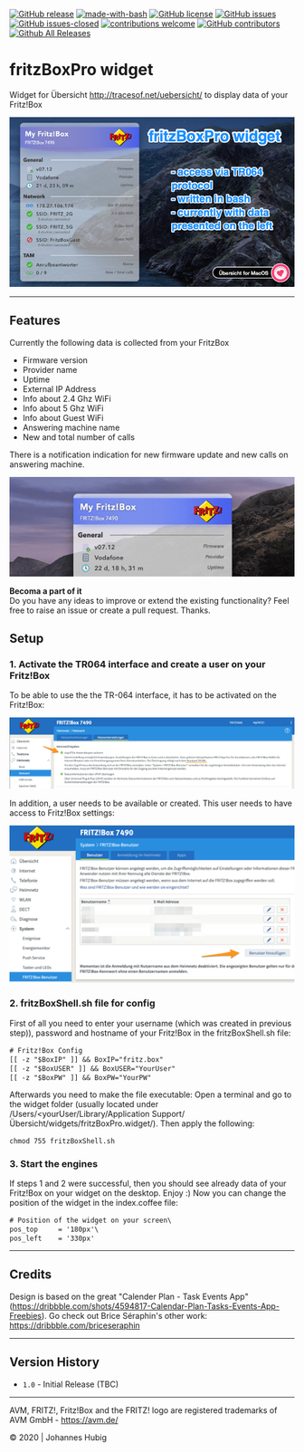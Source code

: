 [![GitHub release](https://img.shields.io/github/release/jhubig/uebersicht-widget-fritzBoxPro/all.svg?maxAge=1)](https://GitHub.com/jhubig/uebersicht-widget-fritzBoxPro/releases/)
[![made-with-bash](https://img.shields.io/badge/Made%20with-Bash-1f425f.svg)](https://www.gnu.org/software/bash/)
[![GitHub license](https://img.shields.io/github/license/jhubig/uebersicht-widget-fritzBoxPro.svg)](https://github.com/jhubig/uebersicht-widget-fritzBoxPro/blob/master/LICENSE)
[![GitHub issues](https://img.shields.io/github/issues/jhubig/uebersicht-widget-fritzBoxPro.svg)](https://GitHub.com/jhubig/uebersicht-widget-fritzBoxPro/issues/)
[![GitHub issues-closed](https://img.shields.io/github/issues-closed/jhubig/uebersicht-widget-fritzBoxPro.svg)](https://GitHub.com/jhubig/uebersicht-widget-fritzBoxPro/issues?q=is%3Aissue+is%3Aclosed)
[![contributions welcome](https://img.shields.io/badge/contributions-welcome-brightgreen.svg?style=flat)](https://github.com/jhubig/uebersicht-widget-fritzBoxPro/issues)
[![GitHub contributors](https://img.shields.io/github/contributors/jhubig/uebersicht-widget-fritzBoxPro.svg)](https://GitHub.com/jhubig/uebersicht-widget-fritzBoxPro/graphs/contributors/)
[![Github All Releases](https://img.shields.io/github/watchers/jhubig/uebersicht-widget-fritzBoxPro?style=social)](https://github.com/jhubig/uebersicht-widget-fritzBoxPro/watchers)

# fritzBoxPro widget
Widget for Übersicht http://tracesof.net/uebersicht/ to display data of your Fritz!Box

![banner.png](img/banner.png?raw=true "fritzBoxPro widget")

---

## Features

Currently the following data is collected from your FritzBox

- Firmware version
- Provider name
- Uptime
- External IP Address
- Info about 2.4 Ghz WiFi
- Info about 5 Ghz WiFi
- Info about Guest WiFi
- Answering machine name
- New and total number of calls

There is a notification indication for new firmware update and new calls on answering machine.

![NewUpdateAvailable.gif](img/NewUpdateAvailable.gif?raw=true "New Update Notification")

**Becoma a part of it**   
Do you have any ideas to improve or extend the existing functionality? Feel free to raise an issue or create a pull request. Thanks.


## Setup

### 1. Activate the TR064 interface and create a user on your Fritz!Box

To be able to use the the TR-064 interface, it has to be activated on the Fritz!Box:

![FritzBox_Activation_TR064.png](https://github.com/jhubig/uebersicht-widget-fritzBoxPro/blob/master/img/FritzBox_Activation_TR064.png?raw=true "FritzBox_Activation_TR064.png")

In addition, a user needs to be available or created. This user needs to have access to Fritz!Box settings:

![FritzBox_CreateUser_TR064.png](https://github.com/jhubig/uebersicht-widget-fritzBoxPro/blob/master/img/FritzBox_CreateUser_TR064.png?raw=true "FritzBox_CreateUser_TR064.png")

### 2. fritzBoxShell.sh file for config

First of all you need to enter your username (which was created in previous step)), password and hostname of your Fritz!Box in the fritzBoxShell.sh file:

```shell
# Fritz!Box Config
[[ -z "$BoxIP" ]] && BoxIP="fritz.box"
[[ -z "$BoxUSER" ]] && BoxUSER="YourUser"
[[ -z "$BoxPW" ]] && BoxPW="YourPW"
```

Afterwards you need to make the file executable:
Open a terminal and go to the widget folder (usually located under /Users/<yourUser/Library/Application Support/Übersicht/widgets/fritzBoxPro.widget/). Then apply the following:

```shell
chmod 755 fritzBoxShell.sh
```

### 3. Start the engines

If steps 1 and 2 were successful, then you should see already data of your Fritz!Box on your widget on the desktop. Enjoy :)
Now you can change the position of the widget in the index.coffee file:

```shell
# Position of the widget on your screen\
pos_top		= '180px'\
pos_left	= '330px'
```
----

## Credits

Design is based on the great "Calender Plan - Task Events App" (https://dribbble.com/shots/4594817-Calendar-Plan-Tasks-Events-App-Freebies). Go check out Brice Séraphin's other work: https://dribbble.com/briceseraphin


----

## Version History
- `1.0` - Initial Release (TBC)

----

AVM, FRITZ!, Fritz!Box and the FRITZ! logo are registered trademarks of AVM GmbH - https://avm.de/

© 2020 | Johannes Hubig
